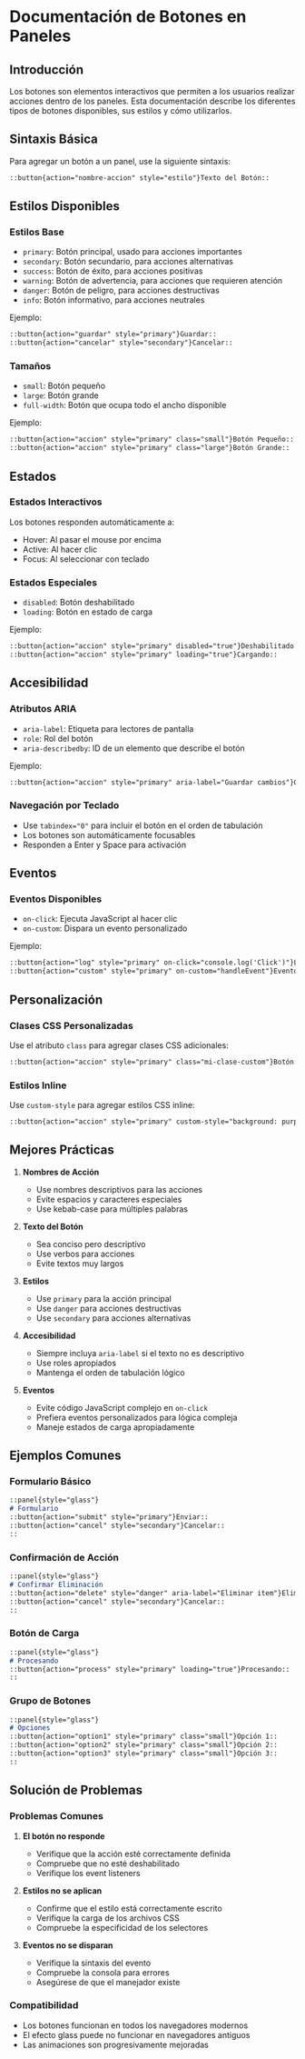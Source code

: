 # Documentación de Botones en Paneles

## Introducción

Los botones son elementos interactivos que permiten a los usuarios realizar acciones dentro de los paneles. Esta documentación describe los diferentes tipos de botones disponibles, sus estilos y cómo utilizarlos.

## Sintaxis Básica

Para agregar un botón a un panel, use la siguiente sintaxis:

```markdown
::button{action="nombre-accion" style="estilo"}Texto del Botón::
```

## Estilos Disponibles

### Estilos Base
- `primary`: Botón principal, usado para acciones importantes
- `secondary`: Botón secundario, para acciones alternativas
- `success`: Botón de éxito, para acciones positivas
- `warning`: Botón de advertencia, para acciones que requieren atención
- `danger`: Botón de peligro, para acciones destructivas
- `info`: Botón informativo, para acciones neutrales

Ejemplo:
```markdown
::button{action="guardar" style="primary"}Guardar::
::button{action="cancelar" style="secondary"}Cancelar::
```

### Tamaños
- `small`: Botón pequeño
- `large`: Botón grande
- `full-width`: Botón que ocupa todo el ancho disponible

Ejemplo:
```markdown
::button{action="accion" style="primary" class="small"}Botón Pequeño::
::button{action="accion" style="primary" class="large"}Botón Grande::
```

## Estados

### Estados Interactivos
Los botones responden automáticamente a:
- Hover: Al pasar el mouse por encima
- Active: Al hacer clic
- Focus: Al seleccionar con teclado

### Estados Especiales
- `disabled`: Botón deshabilitado
- `loading`: Botón en estado de carga

Ejemplo:
```markdown
::button{action="accion" style="primary" disabled="true"}Deshabilitado::
::button{action="accion" style="primary" loading="true"}Cargando::
```

## Accesibilidad

### Atributos ARIA
- `aria-label`: Etiqueta para lectores de pantalla
- `role`: Rol del botón
- `aria-describedby`: ID de un elemento que describe el botón

Ejemplo:
```markdown
::button{action="accion" style="primary" aria-label="Guardar cambios"}Guardar::
```

### Navegación por Teclado
- Use `tabindex="0"` para incluir el botón en el orden de tabulación
- Los botones son automáticamente focusables
- Responden a Enter y Space para activación

## Eventos

### Eventos Disponibles
- `on-click`: Ejecuta JavaScript al hacer clic
- `on-custom`: Dispara un evento personalizado

Ejemplo:
```markdown
::button{action="log" style="primary" on-click="console.log('Click')"}Log::
::button{action="custom" style="primary" on-custom="handleEvent"}Evento::
```

## Personalización

### Clases CSS Personalizadas
Use el atributo `class` para agregar clases CSS adicionales:

```markdown
::button{action="accion" style="primary" class="mi-clase-custom"}Botón::
```

### Estilos Inline
Use `custom-style` para agregar estilos CSS inline:

```markdown
::button{action="accion" style="primary" custom-style="background: purple;"}Botón::
```

## Mejores Prácticas

1. **Nombres de Acción**
   - Use nombres descriptivos para las acciones
   - Evite espacios y caracteres especiales
   - Use kebab-case para múltiples palabras

2. **Texto del Botón**
   - Sea conciso pero descriptivo
   - Use verbos para acciones
   - Evite textos muy largos

3. **Estilos**
   - Use `primary` para la acción principal
   - Use `danger` para acciones destructivas
   - Use `secondary` para acciones alternativas

4. **Accesibilidad**
   - Siempre incluya `aria-label` si el texto no es descriptivo
   - Use roles apropiados
   - Mantenga el orden de tabulación lógico

5. **Eventos**
   - Evite código JavaScript complejo en `on-click`
   - Prefiera eventos personalizados para lógica compleja
   - Maneje estados de carga apropiadamente

## Ejemplos Comunes

### Formulario Básico
```markdown
::panel{style="glass"}
# Formulario
::button{action="submit" style="primary"}Enviar::
::button{action="cancel" style="secondary"}Cancelar::
::
```

### Confirmación de Acción
```markdown
::panel{style="glass"}
# Confirmar Eliminación
::button{action="delete" style="danger" aria-label="Eliminar item"}Eliminar::
::button{action="cancel" style="secondary"}Cancelar::
::
```

### Botón de Carga
```markdown
::panel{style="glass"}
# Procesando
::button{action="process" style="primary" loading="true"}Procesando::
::
```

### Grupo de Botones
```markdown
::panel{style="glass"}
# Opciones
::button{action="option1" style="primary" class="small"}Opción 1::
::button{action="option2" style="primary" class="small"}Opción 2::
::button{action="option3" style="primary" class="small"}Opción 3::
::
```

## Solución de Problemas

### Problemas Comunes

1. **El botón no responde**
   - Verifique que la acción esté correctamente definida
   - Compruebe que no esté deshabilitado
   - Verifique los event listeners

2. **Estilos no se aplican**
   - Confirme que el estilo está correctamente escrito
   - Verifique la carga de los archivos CSS
   - Compruebe la especificidad de los selectores

3. **Eventos no se disparan**
   - Verifique la sintaxis del evento
   - Compruebe la consola para errores
   - Asegúrese de que el manejador existe

### Compatibilidad

- Los botones funcionan en todos los navegadores modernos
- El efecto glass puede no funcionar en navegadores antiguos
- Las animaciones son progresivamente mejoradas 